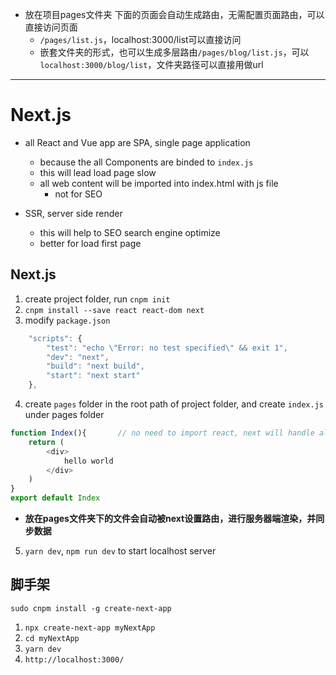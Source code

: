 - 放在项目pages文件夹 下面的页面会自动生成路由，无需配置页面路由，可以直接访问页面
  - `/pages/list.js`，localhost:3000/list可以直接访问
  - 嵌套文件夹的形式，也可以生成多层路由`/pages/blog/list.js`，可以`localhost:3000/blog/list`，文件夹路径可以直接用做url
  
-----

# Next.js

- all React and Vue app are SPA, single page application
  - because the all Components are binded to `index.js`
  - this will lead load page slow
  - all web content will be imported into index.html with js file
    - not for SEO
    
- SSR, server side render
  - this will help to SEO search engine optimize
  - better for load first page

## Next.js

1. create project folder, run `cnpm init`
2. `cnpm install --save react react-dom next`
3. modify `package.json`
```javascript
    "scripts": {
        "test": "echo \"Error: no test specified\" && exit 1",
        "dev": "next",
        "build": "next build",
        "start": "next start"
    },
```
4. create `pages` folder in the root path of project folder, and create `index.js` under pages folder
```javascript
function Index(){       // no need to import react, next will handle all of this
    return (
        <div>
            hello world
        </div>
    )
}
export default Index
```
  - **放在pages文件夹下的文件会自动被next设置路由，进行服务器端渲染，并同步数据**

5. `yarn dev`, `npm run dev` to start localhost server 

## 脚手架

```
sudo cnpm install -g create-next-app
```
1. `npx create-next-app myNextApp`
2. `cd myNextApp`
3. `yarn dev`
4. `http://localhost:3000/`



















